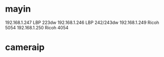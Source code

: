 # mayin

192.168.1.247 LBP 223dw
192.168.1.246 LBP 242/243dw
192.168.1.249 Ricoh 5054
192.168.1.250 Ricoh 4054


# cameraip
